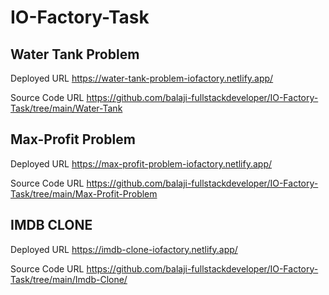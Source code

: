 # IO-Factory-Task

## Water Tank Problem
Deployed URL
https://water-tank-problem-iofactory.netlify.app/

Source Code URL
https://github.com/balaji-fullstackdeveloper/IO-Factory-Task/tree/main/Water-Tank

## Max-Profit Problem
Deployed URL
https://max-profit-problem-iofactory.netlify.app/

Source Code URL
https://github.com/balaji-fullstackdeveloper/IO-Factory-Task/tree/main/Max-Profit-Problem

## IMDB CLONE
Deployed URL
https://imdb-clone-iofactory.netlify.app/

Source Code URL
https://github.com/balaji-fullstackdeveloper/IO-Factory-Task/tree/main/Imdb-Clone/
